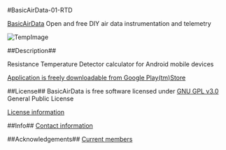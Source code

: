 #BasicAirData-01-RTD

[BasicAirData](http://www.basicairdata.eu) Open and free DIY air data instrumentation and telemetry 

![TempImage](https://cloud.githubusercontent.com/assets/7497614/7476298/ecaa76ee-f34c-11e4-8d40-61ba5fb5f250.png)

##Description##

Resistance Temperature Detector calculator for Android mobile devices

[Application is freely downloadable from Google Play(tm)Store](https://play.google.com/store/apps/details?id=eu.basicairdata.jlj.RTD)

##License##
BasicAirData is free software licensed under [GNU GPL v3.0](http://www.gnu.org/licenses/gpl-3.0.txt) General Public License

[License information](http://www.basicairdata.eu/copyright.html)

##Info##
[Contact information](http://www.basicairdata.eu/social.html)

##Acknowledgements##
[Current members](http://www.basicairdata.eu/about.html)